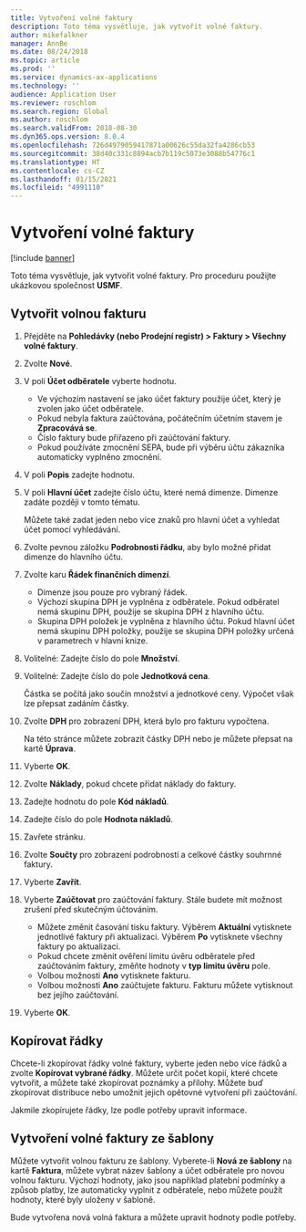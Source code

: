 ```yaml
---
title: Vytvoření volné faktury
description: Toto téma vysvětluje, jak vytvořit volné faktury.
author: mikefalkner
manager: AnnBe
ms.date: 08/24/2018
ms.topic: article
ms.prod: ''
ms.service: dynamics-ax-applications
ms.technology: ''
audience: Application User
ms.reviewer: roschlom
ms.search.region: Global
ms.author: roschlom
ms.search.validFrom: 2018-08-30
ms.dyn365.ops.version: 8.0.4
ms.openlocfilehash: 726d4979059417871a00626c55da32fa4286cb53
ms.sourcegitcommit: 38d40c331c8894acb7b119c5073e3088b54776c1
ms.translationtype: HT
ms.contentlocale: cs-CZ
ms.lasthandoff: 01/15/2021
ms.locfileid: "4991110"
---
```

# <a name="create-a-free-text-invoice"></a>Vytvoření volné faktury

[!include [banner](../includes/banner.md)]

Toto téma vysvětluje, jak vytvořit volné faktury. Pro proceduru použijte ukázkovou společnost **USMF**.

## <a name="create-a-free-text-invoice"></a>Vytvořit volnou fakturu

1. Přejděte na **Pohledávky (nebo Prodejní registr) \> Faktury \> Všechny volné faktury**.
2. Zvolte **Nové**.
3. V poli **Účet odběratele** vyberte hodnotu.

    * Ve výchozím nastavení se jako účet faktury použije účet, který je zvolen jako účet odběratele.
    * Pokud nebyla faktura zaúčtována, počátečním účetním stavem je **Zpracovává se**.
    * Číslo faktury bude přiřazeno při zaúčtování faktury.
    * Pokud používáte zmocnění SEPA, bude při výběru účtu zákazníka automaticky vyplněno zmocnění.

4. V poli **Popis** zadejte hodnotu.
5. V poli **Hlavní účet** zadejte číslo účtu, které nemá dimenze. Dimenze zadáte později v tomto tématu.

    Můžete také zadat jeden nebo více znaků pro hlavní účet a vyhledat účet pomocí vyhledávání.

6. Zvolte pevnou záložku **Podrobnosti řádku**, aby bylo možné přidat dimenze do hlavního účtu.
7. Zvolte karu **Řádek finančních dimenzí**.

    * Dimenze jsou pouze pro vybraný řádek.
    * Výchozí skupina DPH je vyplněna z odběratele. Pokud odběratel nemá skupinu DPH, použije se skupina DPH z hlavního účtu.
    * Skupina DPH položek je vyplněna z hlavního účtu. Pokud hlavní účet nemá skupinu DPH položky, použije se skupina DPH položky určená v parametrech v hlavní knize.

8. Volitelné: Zadejte číslo do pole **Množství**.
9. Volitelné: Zadejte číslo do pole **Jednotková cena**.

    Částka se počítá jako součin množství a jednotkové ceny. Výpočet však lze přepsat zadáním částky.

10. Zvolte **DPH** pro zobrazení DPH, která bylo pro fakturu vypočtena.

    Na této stránce můžete zobrazit částky DPH nebo je můžete přepsat na kartě **Úprava**.

11. Vyberte **OK**.
12. Zvolte **Náklady**, pokud chcete přidat náklady do faktury.
13. Zadejte hodnotu do pole **Kód nákladů**.
14. Zadejte číslo do pole **Hodnota nákladů**.
15. Zavřete stránku.
16. Zvolte **Součty** pro zobrazení podrobností a celkové částky souhrnné faktury.
17. Vyberte **Zavřít**.
18. Vyberte **Zaúčtovat** pro zaúčtování faktury. Stále budete mít možnost zrušení před skutečným účtováním.

    * Můžete změnit časování tisku faktury. Výběrem **Aktuální** vytisknete jednotlivé faktury při aktualizaci. Výběrem **Po** vytisknete všechny faktury po aktualizaci.
    * Pokud chcete změnit ověření limitu úvěru odběratele před zaúčtováním faktury, změňte hodnoty v **typ limitu úvěru** pole.
    * Volbou možnosti **Ano** vytisknete fakturu.
    * Volbou možnosti **Ano** zaúčtujete fakturu. Fakturu můžete vytisknout bez jejího zaúčtování.

19. Vyberte **OK**.

## <a name="copy-lines"></a>Kopírovat řádky
Chcete-li zkopírovat řádky volné faktury, vyberte jeden nebo více řádků a zvolte **Kopírovat vybrané řádky**. Můžete určit počet kopií, které chcete vytvořit, a můžete také zkopírovat poznámky a přílohy. Můžete buď zkopírovat distribuce nebo umožnit jejich opětovné vytvoření při zaúčtování.

Jakmile zkopírujete řádky, lze podle potřeby upravit informace.

## <a name="create-a-free-text-invoice-from-a-template"></a>Vytvoření volné faktury ze šablony
Můžete vytvořit volnou fakturu ze šablony. Vyberete-li **Nová ze šablony** na kartě **Faktura**, můžete vybrat název šablony a účet odběratele pro novou volnou fakturu. Výchozí hodnoty, jako jsou například platební podmínky a způsob platby, lze automaticky vyplnit z odběratele, nebo můžete použít hodnoty, které byly uloženy v šabloně.

Bude vytvořena nová volná faktura a můžete upravit hodnoty podle potřeby.
